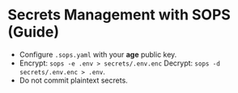 # Secrets Management with SOPS (Guide)

- Configure `.sops.yaml` with your **age** public key.
- Encrypt: `sops -e .env > secrets/.env.enc`  Decrypt: `sops -d secrets/.env.enc > .env`.
- Do not commit plaintext secrets.
